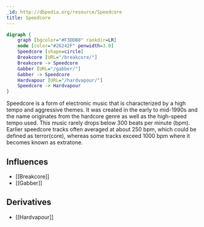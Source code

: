 ```yaml
---
_id: http://dbpedia.org/resource/Speedcore
title: Speedcore
---
```


```dot
digraph {
	graph [bgcolor="#F3DDB8" rankdir=LR]
	node [color="#26242F" penwidth=3.0]
	Speedcore [shape=circle]
	Breakcore [URL="/breakcore/"]
	Breakcore -> Speedcore
	Gabber [URL="/gabber/"]
	Gabber -> Speedcore
	Hardvapour [URL="/hardvapour/"]
	Speedcore -> Hardvapour
}
```

Speedcore is a form of electronic music that is characterized by a high tempo and aggressive themes. It was created in the early to mid-1990s and the name originates from the hardcore genre as well as the high-speed tempo used. This music rarely drops below 300 beats per minute (bpm). Earlier speedcore tracks often averaged at about 250 bpm, which could be defined as terror(core), whereas some tracks exceed 1000 bpm where it becomes known as extratone.

## Influences

- [[Breakcore]]
- [[Gabber]]

## Derivatives

- [[Hardvapour]]
